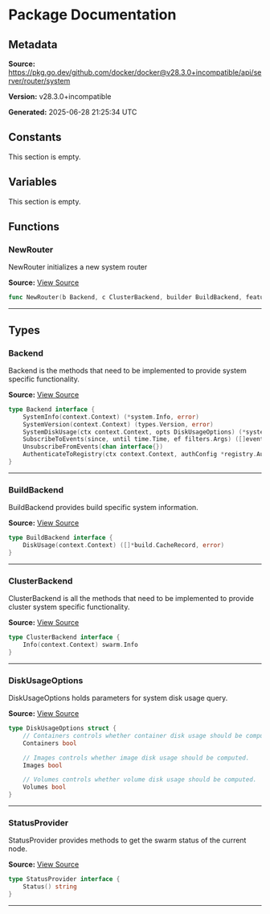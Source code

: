 # Package Documentation

## Metadata

**Source:** https://pkg.go.dev/github.com/docker/docker@v28.3.0+incompatible/api/server/router/system

**Version:** v28.3.0+incompatible

**Generated:** 2025-06-28 21:25:34 UTC

## Constants

This section is empty.

## Variables

This section is empty.

## Functions

### NewRouter

NewRouter initializes a new system router

**Source:** [View Source](https://github.com/docker/docker/blob/v28.3.0/api/server/router/system/system.go#L27)  

```go
func NewRouter(b Backend, c ClusterBackend, builder BuildBackend, features func() map[string]bool) router.Router
```

---

## Types

### Backend

Backend is the methods that need to be implemented to provide
system specific functionality.

**Source:** [View Source](https://github.com/docker/docker/blob/v28.3.0/api/server/router/system/backend.go#L30)  

```go
type Backend interface {
	SystemInfo(context.Context) (*system.Info, error)
	SystemVersion(context.Context) (types.Version, error)
	SystemDiskUsage(ctx context.Context, opts DiskUsageOptions) (*system.DiskUsage, error)
	SubscribeToEvents(since, until time.Time, ef filters.Args) ([]events.Message, chan interface{})
	UnsubscribeFromEvents(chan interface{})
	AuthenticateToRegistry(ctx context.Context, authConfig *registry.AuthConfig) (string, string, error)
}
```

---

### BuildBackend

BuildBackend provides build specific system information.

**Source:** [View Source](https://github.com/docker/docker/blob/v28.3.0/api/server/router/system/backend.go#L46)  

```go
type BuildBackend interface {
	DiskUsage(context.Context) ([]*build.CacheRecord, error)
}
```

---

### ClusterBackend

ClusterBackend is all the methods that need to be implemented
to provide cluster system specific functionality.

**Source:** [View Source](https://github.com/docker/docker/blob/v28.3.0/api/server/router/system/backend.go#L41)  

```go
type ClusterBackend interface {
	Info(context.Context) swarm.Info
}
```

---

### DiskUsageOptions

DiskUsageOptions holds parameters for system disk usage query.

**Source:** [View Source](https://github.com/docker/docker/blob/v28.3.0/api/server/router/system/backend.go#L17)  

```go
type DiskUsageOptions struct {
	// Containers controls whether container disk usage should be computed.
	Containers bool

	// Images controls whether image disk usage should be computed.
	Images bool

	// Volumes controls whether volume disk usage should be computed.
	Volumes bool
}
```

---

### StatusProvider

StatusProvider provides methods to get the swarm status of the current node.

**Source:** [View Source](https://github.com/docker/docker/blob/v28.3.0/api/server/router/system/backend.go#L51)  

```go
type StatusProvider interface {
	Status() string
}
```

---

